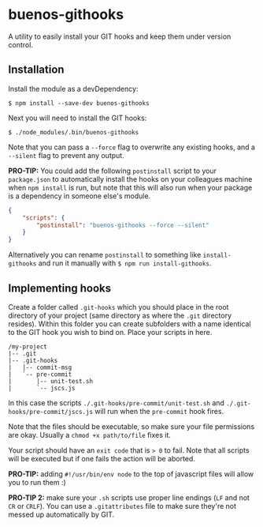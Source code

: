 # buenos-githooks

A utility to easily install your GIT hooks and keep them under version control.

## Installation

Install the module as a devDependency:

```shell
$ npm install --save-dev buenos-githooks
```

Next you will need to install the GIT hooks: 

```shell
$ ./node_modules/.bin/buenos-githooks
```

Note that you can pass a `--force` flag to overwrite any existing hooks, and a `--silent` flag to prevent any output.

**PRO-TIP:** You could add the following `postinstall` script to your `package.json` to automatically install the hooks on your colleagues machine when `npm install` is run, but note that this will also run when your package is a dependency in someone else's module.

```json
{
    "scripts": {
        "postinstall": "buenos-githooks --force --silent"
    }
}
```

Alternatively you can rename `postinstall` to something like `install-githooks` and run it manually with `$ npm run install-githooks`.

## Implementing hooks

Create a folder called `.git-hooks` which you should place in the root directory of your project (same directory as where the `.git` directory resides). Within this folder you can create subfolders with a name identical to the GIT hook you wish to bind on. Place your scripts in here.

```text
/my-project
|-- .git
|-- .git-hooks
|   |-- commit-msg
|   `-- pre-commit
|       |-- unit-test.sh
|       `-- jscs.js
```

In this case the scripts `./.git-hooks/pre-commit/unit-test.sh` and `./.git-hooks/pre-commit/jscs.js` will run when the `pre-commit` hook fires. 

Note that the files should be executable, so make sure your file permissions are okay. Usually a `chmod +x path/to/file` fixes it.

Your script should have an `exit code` that is `> 0` to fail. Note that all scripts will be executed but if one fails the action will be aborted.

**PRO-TIP:** adding `#!/usr/bin/env node` to the top of javascript files will allow you to run them :)

**PRO-TIP 2:** make sure your `.sh` scripts use proper line endings (`LF` and not `CR` or `CRLF`). You can use a `.gitattributes` file to make sure they're not messed up automatically by GIT.
 
